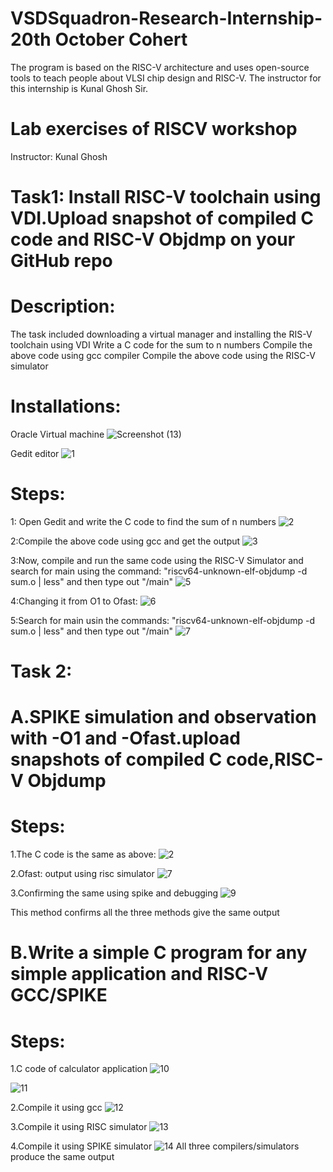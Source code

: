 # VSDSquadron-Research-Internship-20th October Cohert
The program is based on the RISC-V architecture and uses open-source tools to teach people about VLSI chip design and RISC-V. The instructor for this internship is Kunal Ghosh Sir.
# Lab exercises of RISCV workshop
Instructor: Kunal Ghosh
# Task1: Install RISC-V toolchain using VDI.Upload snapshot of compiled C code and RISC-V Objdmp on your GitHub repo
# Description:
The task included downloading a virtual manager and installing the RIS-V toolchain using VDI Write a C code for the sum to n numbers Compile the above code using gcc compiler Compile the above code using the RISC-V simulator
# Installations:
Oracle Virtual machine
![Screenshot (13)](https://github.com/user-attachments/assets/c299495f-9744-41f2-91b6-8d3512e14daf)

Gedit editor
![1](https://github.com/user-attachments/assets/b9ad2f47-889d-44d9-ace3-c87ff91274cc)

# Steps:
1: Open Gedit and write the C code to find the sum of n numbers
![2](https://github.com/user-attachments/assets/b7dc646a-153b-4e4d-8ef0-0eae38c20426)

2:Compile the above code using gcc and get the output
![3](https://github.com/user-attachments/assets/c088306e-a8d8-42fe-a01b-e980d82bc80c)

3:Now, compile and run the same code using the RISC-V Simulator and search for main using the command: "riscv64-unknown-elf-objdump -d sum.o | less" and then type out "/main"
![5](https://github.com/user-attachments/assets/15d8cd8a-aaf7-45fc-8d60-ef1183de7100)

4:Changing it from O1 to Ofast: 
![6](https://github.com/user-attachments/assets/8ab5d62a-5068-4440-be84-338a86d9d1f9)

5:Search for main usin the commands: "riscv64-unknown-elf-objdump -d sum.o | less" and then type out "/main"
![7](https://github.com/user-attachments/assets/55704bcb-b96e-4392-bb3a-380e46c25fed)

# Task 2:
# A.SPIKE simulation and observation with -O1 and -Ofast.upload snapshots of compiled C code,RISC-V Objdump
# Steps:
1.The C code is the same as above: 
![2](https://github.com/user-attachments/assets/61aa28ae-234f-4cc4-8fbd-7439060320c4)

2.Ofast: output using risc simulator
![7](https://github.com/user-attachments/assets/36a11653-1c45-4ba9-95ba-aee2b1c485b7)

3.Confirming the same using spike and debugging
![9](https://github.com/user-attachments/assets/2be6b798-614b-433d-bd66-e9217f3b40cb)

This method confirms all the three methods give the same output
# B.Write a simple C program for any simple application and RISC-V GCC/SPIKE
# Steps:
1.C code of calculator application
![10](https://github.com/user-attachments/assets/bd46bec1-e3ae-4a9a-9f50-a0aa21818ab7)

![11](https://github.com/user-attachments/assets/ef8f95ad-0c10-451f-b10d-9c4b76800119)

2.Compile it using gcc
![12](https://github.com/user-attachments/assets/e4fcfa17-f8d7-4483-ada1-fff9cfbf742a)

3.Compile it using RISC simulator
![13](https://github.com/user-attachments/assets/4ee802cc-2ee9-4948-826e-3f1377f7d850)

4.Compile it using SPIKE simulator
![14](https://github.com/user-attachments/assets/9699e44d-30e5-42aa-8c73-c7035c803c31)
All three compilers/simulators produce the same output






